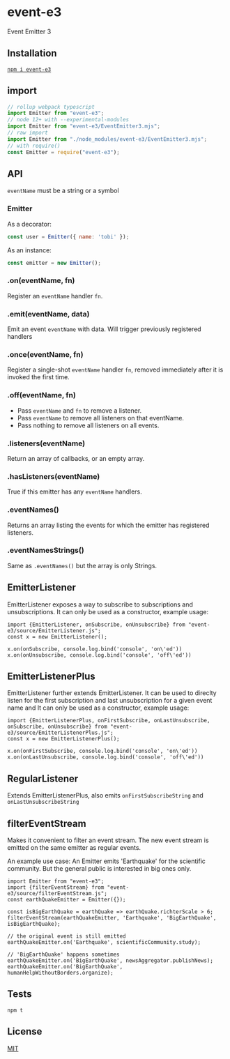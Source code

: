 # event-e3

Event Emitter 3

## Installation

[`npm i event-e3`](https://www.npmjs.com/package/event-e3)

## import

```js
// rollup webpack typescript
import Emitter from "event-e3";
// node 12+ with --experimental-modules
import Emitter from "event-e3/EventEmitter3.mjs";
// raw import
import Emitter from "./node_modules/event-e3/EventEmitter3.mjs";
// with require()
const Emitter = require("event-e3");
```

## API

`eventName` must be a string or a symbol

### Emitter

As a decorator:

```js
const user = Emitter({ name: 'tobi' });
```

As an instance:

```js
const emitter = new Emitter();
```


### .on(eventName, fn)

Register an `eventName` handler `fn`.

### .emit(eventName, data)

Emit an event `eventName` with data. Will trigger previously registered handlers

### .once(eventName, fn)

Register a single-shot `eventName` handler `fn`, removed immediately after it is invoked the first time.

### .off(eventName, fn)

  * Pass `eventName` and `fn` to remove a listener.
  * Pass `eventName` to remove all listeners on that eventName.
  * Pass nothing to remove all listeners on all events.

### .listeners(eventName)

Return an array of callbacks, or an empty array.

### .hasListeners(eventName)

True if this emitter has any `eventName` handlers.

### .eventNames()

Returns an array listing the events for which the emitter has registered listeners.

### .eventNamesStrings()

Same as `.eventNames()` but the array is only Strings.


## EmitterListener

EmitterListener exposes a way to subscribe to subscriptions and unsubscriptions. It can only be used as a constructor, example usage:

```
import {EmitterListener, onSubscribe, onUnsubscribe} from "event-e3/source/EmitterListener.js";
const x = new EmitterListener(); 

x.on(onSubscribe, console.log.bind('console', 'on\'ed'))
x.on(onUnsubscribe, console.log.bind('console', 'off\'ed')) 
```


## EmitterListenerPlus

EmitterListener further extends EmitterListener. It can be used to direclty listen for the first subscription and last unsubscription for a given event name and  It can only be used as a constructor, example usage:

```
import {EmitterListenerPlus, onFirstSubscribe, onLastUnsubscribe, onSubscribe, onUnsubscribe} from "event-e3/source/EmitterListenerPlus.js";
const x = new EmitterListenerPlus(); 

x.on(onFirstSubscribe, console.log.bind('console', 'on\'ed'))
x.on(onLastUnsubscribe, console.log.bind('console', 'off\'ed')) 
```

## RegularListener

Extends EmitterListenerPlus, also emits `onFirstSubscribeString` and `onLastUnsubscribeString`

## filterEventStream

Makes it convenient to filter an event stream. The new event stream is emitted on the same emitter as regular events.

An example use case: An Emitter emits 'Earthquake' for the scientific community. But the general public is interested in big ones only.

```
import Emitter from "event-e3";
import {filterEventStream} from "event-e3/source/filterEventStream.js";
const earthQuakeEmitter = Emitter({});

const isBigEarthQuake = earthQuake => earthQuake.richterScale > 6;
filterEventStream(earthQuakeEmitter, 'Earthquake', 'BigEarthQuake', isBigEarthQuake);

// the original event is still emitted
earthQuakeEmitter.on('Earthquake', scientificCommunity.study);

// 'BigEarthQuake' happens sometimes
earthQuakeEmitter.on('BigEarthQuake', newsAggregator.publishNews);
earthQuakeEmitter.on('BigEarthQuake', humanHelpWithoutBorders.organize);
```

## Tests

`npm t`

## License

[MIT](./LICENSE)
